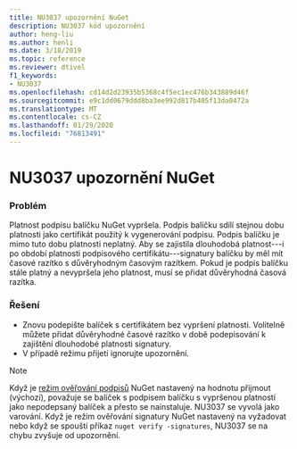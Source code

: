 ```yaml
---
title: NU3037 upozornění NuGet
description: NU3037 kód upozornění
author: heng-liu
ms.author: henli
ms.date: 3/18/2019
ms.topic: reference
ms.reviewer: dtivel
f1_keywords:
- NU3037
ms.openlocfilehash: cd14d2d23935b5368c4f5ec1ec476b343889d46f
ms.sourcegitcommit: e9c1dd0679ddd8ba3ee992d817b405f13da0472a
ms.translationtype: MT
ms.contentlocale: cs-CZ
ms.lasthandoff: 01/29/2020
ms.locfileid: "76813491"
---
```

# <a name="nuget-warning-nu3037"></a>NU3037 upozornění NuGet

### <a name="issue"></a>Problém

Platnost podpisu balíčku NuGet vypršela.
Podpis balíčku sdílí stejnou dobu platnosti jako certifikát použitý k vygenerování podpisu. Podpis balíčku je mimo tuto dobu platnosti neplatný.
Aby se zajistila dlouhodobá platnost---i po období platnosti podpisového certifikátu---signatury balíčku by měl mít časové razítko s důvěryhodným časovým razítkem. Pokud je podpis balíčku stále platný a nevypršela jeho platnost, musí se přidat důvěryhodná časová razítka.


### <a name="solution"></a>Řešení

* Znovu podepište balíček s certifikátem bez vypršení platnosti. Volitelně můžete přidat důvěryhodné časové razítko v době podepisování k zajištění dlouhodobé platnosti signatury.
* V případě režimu přijetí ignorujte upozornění.

> [!Note]
> Když je [režim ověřování podpisů](../../consume-packages/installing-signed-packages.md#configure-package-signature-requirements) NuGet nastavený na hodnotu přijmout (výchozí), považuje se balíček s podpisem balíčku s vypršenou platností jako nepodepsaný balíček a přesto se nainstaluje. NU3037 se vyvolá jako varování. Když je režim ověřování signatury NuGet nastavený na vyžadovat nebo když se spouští příkaz `nuget verify -signatures`, NU3037 se na chybu zvyšuje od upozornění. 
